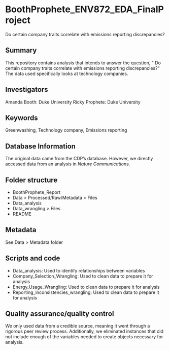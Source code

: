 # BoothProphete_ENV872_EDA_FinalProject
 Do certain company traits correlate with emissions reporting discrepancies?

## Summary

This repository contains analysis that intends to answer the question, " Do certain company traits correlate with emissions reporting discrepancies?" The data used specifically looks at technology companies. 

## Investigators

Amanda Booth: Duke University
Ricky Prophete: Duke University

## Keywords

Greenwashing, Technology company, Emissions reporting

## Database Information

The original data came from the CDP’s database. However, we directly accessed data from an analysis in *Nature Communications*.


## Folder structure

* BoothProphete_Report
* Data > Processed/Raw/Metadata > Files
* Data_analysis
* Data_wrangling > Files
* README

## Metadata

See Data > Metadata folder

## Scripts and code

* Data_analysis: Used to identify relationships between variables 
* Company_Selection_Wrangling: Used to clean data to prepare it for analysis
* Energy_Usage_Wrangling: Used to clean data to prepare it for analysis
* Reporting_inconsistencies_wrangling: Used to clean data to prepare it for analysis

## Quality assurance/quality control

We only used data from a credible source, meaning it went through a rigorous peer review process. Additionally, we eliminated instances that did not include enough of the variables needed to create objects necessary for analysis. 